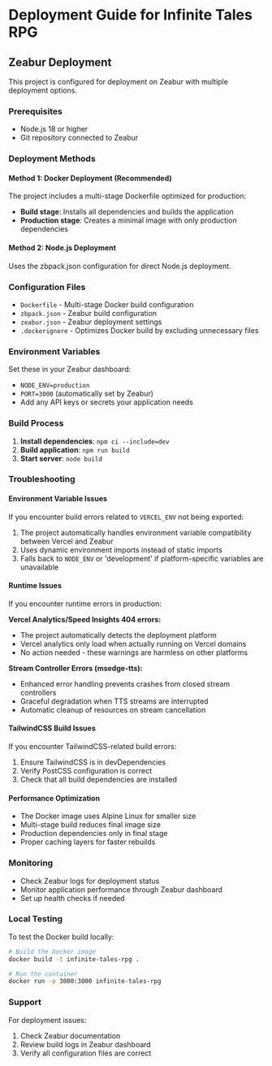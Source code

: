 # Deployment Guide for Infinite Tales RPG

## Zeabur Deployment

This project is configured for deployment on Zeabur with multiple deployment options.

### Prerequisites
- Node.js 18 or higher
- Git repository connected to Zeabur

### Deployment Methods

#### Method 1: Docker Deployment (Recommended)
The project includes a multi-stage Dockerfile optimized for production:
- **Build stage**: Installs all dependencies and builds the application
- **Production stage**: Creates a minimal image with only production dependencies

#### Method 2: Node.js Deployment
Uses the zbpack.json configuration for direct Node.js deployment.

### Configuration Files

- `Dockerfile` - Multi-stage Docker build configuration
- `zbpack.json` - Zeabur build configuration
- `zeabur.json` - Zeabur deployment settings
- `.dockerignore` - Optimizes Docker build by excluding unnecessary files

### Environment Variables

Set these in your Zeabur dashboard:
- `NODE_ENV=production`
- `PORT=3000` (automatically set by Zeabur)
- Add any API keys or secrets your application needs

### Build Process

1. **Install dependencies**: `npm ci --include=dev`
2. **Build application**: `npm run build`
3. **Start server**: `node build`

### Troubleshooting

#### Environment Variable Issues
If you encounter build errors related to `VERCEL_ENV` not being exported:
1. The project automatically handles environment variable compatibility between Vercel and Zeabur
2. Uses dynamic environment imports instead of static imports
3. Falls back to `NODE_ENV` or 'development' if platform-specific variables are unavailable

#### Runtime Issues
If you encounter runtime errors in production:

**Vercel Analytics/Speed Insights 404 errors:**
- The project automatically detects the deployment platform
- Vercel analytics only load when actually running on Vercel domains
- No action needed - these warnings are harmless on other platforms

**Stream Controller Errors (msedge-tts):**
- Enhanced error handling prevents crashes from closed stream controllers
- Graceful degradation when TTS streams are interrupted
- Automatic cleanup of resources on stream cancellation

#### TailwindCSS Build Issues
If you encounter TailwindCSS-related build errors:
1. Ensure TailwindCSS is in devDependencies
2. Verify PostCSS configuration is correct
3. Check that all build dependencies are installed

#### Performance Optimization
- The Docker image uses Alpine Linux for smaller size
- Multi-stage build reduces final image size
- Production dependencies only in final stage
- Proper caching layers for faster rebuilds

### Monitoring

- Check Zeabur logs for deployment status
- Monitor application performance through Zeabur dashboard
- Set up health checks if needed

### Local Testing

To test the Docker build locally:
```bash
# Build the Docker image
docker build -t infinite-tales-rpg .

# Run the container
docker run -p 3000:3000 infinite-tales-rpg
```

### Support

For deployment issues:
1. Check Zeabur documentation
2. Review build logs in Zeabur dashboard
3. Verify all configuration files are correct